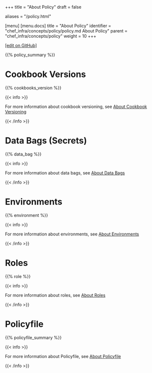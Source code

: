 +++
title = "About Policy"
draft = false

aliases = "/policy.html"

[menu]
  [menu.docs]
    title = "About Policy"
    identifier = "chef_infra/concepts/policy/policy.md About Policy"
    parent = "chef_infra/concepts/policy"
    weight = 10
+++    

[\[edit on
GitHub\]](https://github.com/chef/chef-web-docs/blob/master/chef_master/source/policy.rst)

{{% policy_summary %}}

Cookbook Versions
=================

{{% cookbooks_version %}}

{{< info >}}

For more information about cookbook versioning, see [About Cookbook
Versioning](/cookbook_versioning/)

{{< /info >}}

Data Bags (Secrets)
===================

{{% data_bag %}}

{{< info >}}

For more information about data bags, see [About Data
Bags](/data_bags/)

{{< /info >}}

Environments
============

{{% environment %}}

{{< info >}}

For more information about environments, see [About
Environments](/environments/)

{{< /info >}}

Roles
=====

{{% role %}}

{{< info >}}

For more information about roles, see [About Roles](/roles/)

{{< /info >}}

Policyfile
==========

{{% policyfile_summary %}}

{{< info >}}

For more information about Policyfile, see [About
Policyfile](/policyfile/)

{{< /info >}}
